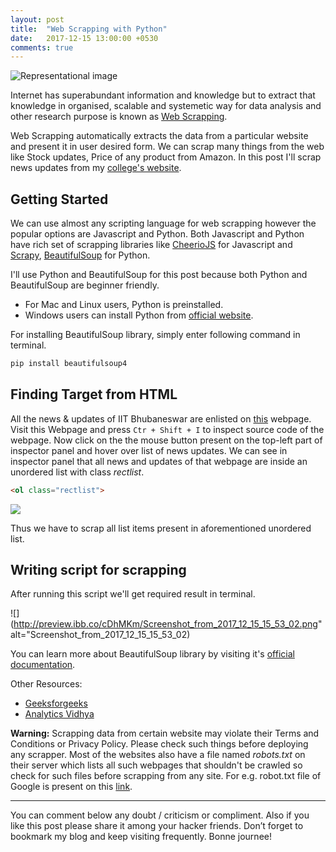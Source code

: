 ```yaml
---
layout: post
title:  "Web Scrapping with Python"
date:   2017-12-15 13:00:00 +0530
comments: true
---
```

![Representational image]()  

Internet has superabundant information and knowledge but to extract that knowledge in organised, scalable and systemetic way for data analysis and other research purpose is known as [Web Scrapping](https://en.wikipedia.org/wiki/Web_scraping). 

Web Scrapping automatically extracts the data from a particular website and present it in user desired form. We can scrap many things from the web like Stock updates, Price of any product from Amazon. In this post I'll scrap news updates from my [college's website](http://www.iitbbs.ac.in).  

## Getting Started
We can use almost any scripting language for web scrapping however the popular options are Javascript and Python. Both Javascript and Python have rich set of scrapping libraries like [CheerioJS](https://github.com/cheeriojs/cheerio) for Javascript and [Scrapy](https://scrapy.org), [BeautifulSoup](https://www.crummy.com/software/BeautifulSoup/bs4/doc/) for Python.  

I'll use Python and BeautifulSoup for this post because both Python and BeautifulSoup are beginner friendly.
* For Mac and Linux users, Python is preinstalled.
* Windows users can install Python from [official website](https://python.org).

For installing BeautifulSoup library, simply enter following command in terminal.
```bash
pip install beautifulsoup4
```  

## Finding Target from HTML
All the news & updates of IIT Bhubaneswar are enlisted on [this](http://www.iitbbs.ac.in/news.php) webpage. Visit this Webpage and press `Ctr + Shift + I` to inspect source code of the webpage. Now click on the the mouse button present on the top-left part of inspector panel and hover over list of news updates. We can see in inspector panel that all news and updates of that webpage are inside an unordered list with class *rectlist*.
```html
<ol class="rectlist">
```
![](https://preview.ibb.co/mLb95R/img001.png)  

Thus we have to scrap all list items present in aforementioned unordered list.

## Writing script for scrapping

<script src="https://gist.github.com/apsknight/26aa99f3d2633aaf6e216bb7fc2bf058.js"></script>

After running this script we'll get required result in terminal.  

![](http://preview.ibb.co/cDhMKm/Screenshot_from_2017_12_15_15_53_02.png" alt="Screenshot_from_2017_12_15_15_53_02)  

You can learn more about BeautifulSoup library by visiting it's [official documentation](https://www.crummy.com/software/BeautifulSoup/bs4/doc/).  

Other Resources:  
* [Geeksforgeeks](http://www.geeksforgeeks.org/implementing-web-scraping-python-beautiful-soup/)
* [Analytics Vidhya](https://www.analyticsvidhya.com/blog/2015/10/beginner-guide-web-scraping-beautiful-soup-python/)  

**Warning:** Scrapping data from certain website may violate their Terms and Conditions or Privacy Policy. Please check such things before deploying any scrapper. Most of the websites also have a file named *robots.txt* on their server which lists all such webpages that shouldn't be crawled so check for such files before scrapping from any site. For e.g. robot.txt file of Google is present on this <a href="https://www.google.co.in/robots.txt" target="_blank">link</a>.

___
You can comment below any doubt / criticism or compliment. Also if you like this post please share it among your hacker friends.
Don’t forget to bookmark my blog and keep visiting frequently. Bonne journee!